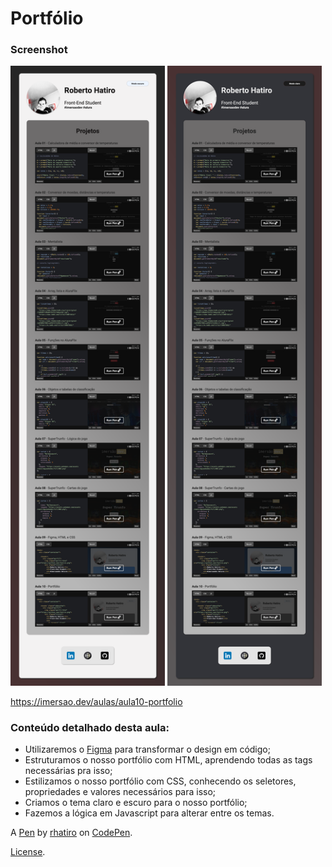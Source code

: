 # Portfólio

### Screenshot

<p>
  <img src="screenshot-light.png" width="49%">
  <img src="screenshot-dark.png" width="49%">
</p>

https://imersao.dev/aulas/aula10-portfolio

### Conteúdo detalhado desta aula:

- Utilizaremos o [Figma](https://www.figma.com/file/I4p9ndfOKgjDKalFwd5ASr/Imers%C3%A3o-Dev-Aula-10?node-id=0%3A1) para transformar o design em código;
- Estruturamos o nosso portfólio com HTML, aprendendo todas as tags necessárias pra isso;
- Estilizamos o nosso portfólio com CSS, conhecendo os seletores, propriedades e valores necessários para isso;
- Criamos o tema claro e escuro para o nosso portfólio;
- Fazemos a lógica em Javascript para alterar entre os temas.

A [Pen](https://codepen.io/rhatiro/pen/XWYGJgO) by [rhatiro](https://codepen.io/rhatiro) on [CodePen](https://codepen.io).

[License](https://codepen.io/license/pen/XWYGJgO).
